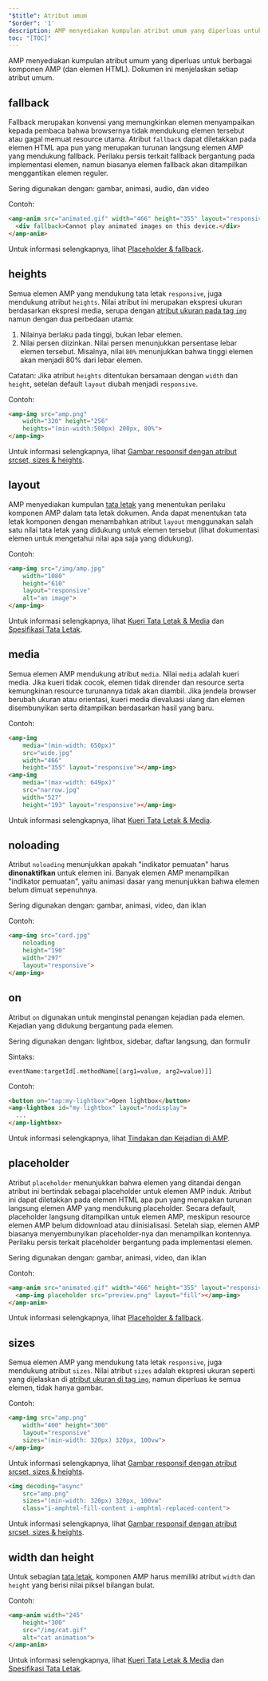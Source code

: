 ```yaml
---
"$title": Atribut umum
"$order": '1'
description: AMP menyediakan kumpulan atribut umum yang diperluas untuk berbagai komponen AMP (dan elemen HTML).  Dokumen ini menjelaskan setiap atribut umum.
toc: "[TOC]"
---
```


AMP menyediakan kumpulan atribut umum yang diperluas untuk berbagai komponen AMP (dan elemen HTML).  Dokumen ini menjelaskan setiap atribut umum.

## fallback

Fallback merupakan konvensi yang memungkinkan elemen menyampaikan kepada pembaca bahwa browsernya tidak mendukung elemen tersebut atau gagal memuat resource utama. Atribut `fallback` dapat diletakkan pada elemen HTML apa pun yang merupakan turunan langsung elemen AMP yang mendukung fallback. Perilaku persis terkait fallback bergantung pada implementasi elemen, namun biasanya elemen fallback akan ditampilkan menggantikan elemen reguler.

Sering digunakan dengan: gambar, animasi, audio, dan video

Contoh:

```html
<amp-anim src="animated.gif" width="466" height="355" layout="responsive" >
  <div fallback>Cannot play animated images on this device.</div>
</amp-anim>
```

Untuk informasi selengkapnya, lihat [Placeholder & fallback](../../../documentation/guides-and-tutorials/develop/style_and_layout/placeholders.md).

## heights

Semua elemen AMP yang mendukung tata letak `responsive`, juga mendukung atribut `heights`. Nilai atribut ini merupakan ekspresi ukuran berdasarkan ekspresi media, serupa dengan [atribut ukuran pada tag `img`](https://developer.mozilla.org/en-US/docs/Web/HTML/Element/img) namun dengan dua perbedaan utama:

1. Nilainya berlaku pada tinggi, bukan lebar elemen.
2. Nilai persen diizinkan. Nilai persen menunjukkan persentase lebar elemen tersebut. Misalnya, nilai `80%` menunjukkan bahwa tinggi elemen akan menjadi 80% dari lebar elemen.

Catatan: Jika atribut `heights` ditentukan bersamaan dengan `width` dan `height`, setelan default `layout` diubah menjadi `responsive`.

Contoh:

```html
<amp-img src="amp.png"
    width="320" height="256"
    heights="(min-width:500px) 200px, 80%">
</amp-img>
```

Untuk informasi selengkapnya, lihat [Gambar responsif dengan atribut srcset, sizes & heights](../../../documentation/guides-and-tutorials/develop/style_and_layout/art_direction.md).

## layout

AMP menyediakan kumpulan [tata letak](../../../documentation/guides-and-tutorials/develop/style_and_layout/control_layout.md#the-layout-attribute) yang menentukan perilaku komponen AMP dalam tata letak dokumen. Anda dapat menentukan tata letak komponen dengan menambahkan atribut `layout` menggunakan salah satu nilai tata letak yang didukung untuk elemen tersebut (lihat dokumentasi elemen untuk mengetahui nilai apa saja yang didukung).

Contoh:

```html
<amp-img src="/img/amp.jpg"
    width="1080"
    height="610"
    layout="responsive"
    alt="an image">
</amp-img>
```

Untuk informasi selengkapnya, lihat [Kueri Tata Letak & Media](../../../documentation/guides-and-tutorials/develop/style_and_layout/control_layout.md) dan [Spesifikasi Tata Letak](amp-html-layout/index.md).

## media <a name="media"></a>

Semua elemen AMP mendukung atribut `media`. Nilai `media` adalah kueri media. Jika kueri tidak cocok, elemen tidak dirender dan resource serta kemungkinan resource turunannya tidak akan diambil. Jika jendela browser berubah ukuran atau orientasi, kueri media dievaluasi ulang dan elemen disembunyikan serta ditampilkan berdasarkan hasil yang baru.

Contoh:

```html
<amp-img
    media="(min-width: 650px)"
    src="wide.jpg"
    width="466"
    height="355" layout="responsive"></amp-img>
<amp-img
    media="(max-width: 649px)"
    src="narrow.jpg"
    width="527"
    height="193" layout="responsive"></amp-img>
```

Untuk informasi selengkapnya, lihat [Kueri Tata Letak & Media](../../../documentation/guides-and-tutorials/develop/style_and_layout/control_layout.md#element-media-queries).

## noloading

Atribut `noloading` menunjukkan apakah "indikator pemuatan" harus **dinonaktifkan** untuk elemen ini. Banyak elemen AMP menampilkan "indikator pemuatan", yaitu animasi dasar yang menunjukkan bahwa elemen belum dimuat sepenuhnya.

Sering digunakan dengan: gambar, animasi, video, dan iklan

Contoh:

```html
<amp-img src="card.jpg"
    noloading
    height="190"
    width="297"
    layout="responsive">
</amp-img>
```

## on

Atribut `on` digunakan untuk menginstal penangan kejadian pada elemen. Kejadian yang didukung bergantung pada elemen.

Sering digunakan dengan: lightbox, sidebar, daftar langsung, dan formulir

Sintaks:

```text
eventName:targetId[.methodName[(arg1=value, arg2=value)]]
```

Contoh:

```html
<button on="tap:my-lightbox">Open lightbox</button>
<amp-lightbox id="my-lightbox" layout="nodisplay">
  ...
</amp-lightbox>
```

Untuk informasi selengkapnya, lihat  [Tindakan dan Kejadian di AMP](amp-actions-and-events.md).

## placeholder

Atribut `placeholder` menunjukkan bahwa elemen yang ditandai dengan atribut ini bertindak sebagai placeholder untuk elemen AMP induk. Atribut ini dapat diletakkan pada elemen HTML apa pun yang merupakan turunan langsung elemen AMP yang mendukung placeholder. Secara default, placeholder langsung ditampilkan untuk elemen AMP, meskipun resource elemen AMP belum didownload atau diinisialisasi. Setelah siap, elemen AMP biasanya menyembunyikan placeholder-nya dan menampilkan kontennya. Perilaku persis terkait placeholder bergantung pada implementasi elemen.

Sering digunakan dengan: gambar, animasi, video, dan iklan

Contoh:

```html
<amp-anim src="animated.gif" width="466" height="355" layout="responsive">
  <amp-img placeholder src="preview.png" layout="fill"></amp-img>
</amp-anim>
```

Untuk informasi selengkapnya, lihat [Placeholder & fallback](../../../documentation/guides-and-tutorials/develop/style_and_layout/placeholders.md).

## sizes

Semua elemen AMP yang mendukung tata letak `responsive`, juga mendukung atribut `sizes`. Nilai atribut `sizes` adalah ekspresi ukuran seperti yang dijelaskan di [atribut ukuran di tag `img`](https://developer.mozilla.org/en-US/docs/Web/HTML/Element/img), namun diperluas ke semua elemen, tidak hanya gambar.

Contoh:

```html
<amp-img src="amp.png"
    width="400" height="300"
    layout="responsive"
    sizes="(min-width: 320px) 320px, 100vw">
</amp-img>
```

Untuk informasi selengkapnya, lihat [Gambar responsif dengan atribut srcset, sizes & heights](../../../documentation/guides-and-tutorials/develop/style_and_layout/art_direction.md).

```html
<img decoding="async"
    src="amp.png"
    sizes="(min-width: 320px) 320px, 100vw"
    class="i-amphtml-fill-content i-amphtml-replaced-content">
```

Untuk informasi selengkapnya, lihat [Gambar responsif dengan atribut srcset, sizes & heights](../../../documentation/guides-and-tutorials/develop/style_and_layout/art_direction.md).

## width dan height

Untuk sebagian [tata letak](../../../documentation/guides-and-tutorials/develop/style_and_layout/control_layout.md#the-layout-attribute), komponen AMP harus memiliki atribut `width` dan `height` yang berisi nilai piksel bilangan bulat.

Contoh:

```html
<amp-anim width="245"
    height="300"
    src="/img/cat.gif"
    alt="cat animation">
</amp-anim>
```

Untuk informasi selengkapnya, lihat [Kueri Tata Letak & Media](../../../documentation/guides-and-tutorials/develop/style_and_layout/control_layout.md) dan [Spesifikasi Tata Letak](amp-html-layout/index.md).
